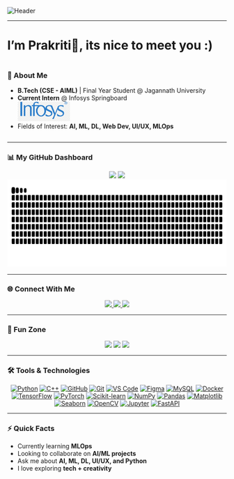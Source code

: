 <!-- Profile Banner -->
![Header](https://capsule-render.vercel.app/api?type=venom&height=300&color=gradient&text=Hello%20Everyone˙⋆✮)

---
# I’m Prakriti👋, its nice to meet you :) 

<div style="display: flex; align-items: center; justify-content: space-between;">

  <div style="flex: 1;">

  ### 🌸 About Me  
  -  **B.Tech (CSE - AIML)** | Final Year Student @ Jagannath University  
  -  **Current Intern** @ Infosys Springboard <br>
    <img src="./infosys logo.png" width="120"/>  
  -  Fields of Interest: **AI, ML, DL, Web Dev, UI/UX, MLOps**  

  </div>

</div>


---

### 📊 My GitHub Dashboard  

<div align="center">

  <!-- Stats -->
  <img src="https://github-readme-stats.vercel.app/api?username=prakritea&show_icons=true&theme=material-palenight&bg_color=0d1117&title_color=cf9fff&text_color=ffffff&icon_color=58a6ff" height="200"/>  

  <!-- Languages -->
  <img src="https://github-readme-stats.vercel.app/api/top-langs/?username=prakritea&layout=compact&theme=material-palenight&bg_color=0d1117&title_color=cf9fff&text_color=ffffff" height="200"/>  

  <!-- Snake -->
  <img src="https://raw.githubusercontent.com/prakritea/prakritea/output/github-contribution-grid-snake.svg" height="200"/>

</div>  

---

### 🌐 Connect With Me  

<div align="center">

  <a href="mailto:prakriti1178@gmail.com">
    <img src="https://img.shields.io/badge/Email-prakriti1178@gmail.com-c14438?style=for-the-badge&logo=gmail&logoColor=white" />
  </a>
  <a href="https://www.linkedin.com/in/prakriti-81b6822b9/">
    <img src="https://img.shields.io/badge/LinkedIn-Connect-blue?logo=linkedin&logoColor=white&style=for-the-badge" />
  </a>
  <a href="https://www.instagram.com/prakritiiii_11/">
    <img src="https://img.shields.io/badge/Instagram-Follow-pink?logo=instagram&logoColor=white&style=for-the-badge" />
  </a>

</div>

---

### 🎉 Fun Zone  

<div align="center">

  <img src="https://media.giphy.com/media/k1xA4WSR0EqGRATxKI/giphy.gif" width="250"/>  
  <img src="https://media2.giphy.com/media/v1.Y2lkPTc5MGI3NjExN2J0dnZxNnloYzI4eGc3NjdvbTE2eGd3MTVnOTloZ2lucThsaXVwMyZlcD12MV9pbnRlcm5hbF9naWZfYnlfaWQmY3Q9Zw/4dH9RUIKgYu2jfrYJI/giphy.gif" width="250"/>  
  <img src="https://media.giphy.com/media/s3yvjYV2gf8T7zcUpQ/giphy.gif" width="250"/>  

</div>

---

### 🛠️ Tools & Technologies  

<div align="center">

[![Python](https://img.shields.io/badge/Python-3776AB?style=for-the-badge&logo=python&logoColor=white)](https://www.python.org/)
[![C++](https://img.shields.io/badge/C++-00599C?style=for-the-badge&logo=c%2b%2b&logoColor=white)](https://isocpp.org/)
[![GitHub](https://img.shields.io/badge/GitHub-181717?style=for-the-badge&logo=github&logoColor=white)](https://github.com/prakritea)
[![Git](https://img.shields.io/badge/Git-F05032?style=for-the-badge&logo=git&logoColor=white)](https://git-scm.com/)
[![VS Code](https://img.shields.io/badge/VS_Code-007ACC?style=for-the-badge&logo=visual-studio-code&logoColor=white)](https://code.visualstudio.com/)
[![Figma](https://img.shields.io/badge/Figma-F24E1E?style=for-the-badge&logo=figma&logoColor=white)](https://figma.com/)
[![MySQL](https://img.shields.io/badge/MySQL-4479A1?style=for-the-badge&logo=mysql&logoColor=white)](https://www.mysql.com/)
[![Docker](https://img.shields.io/badge/Docker-2496ED?style=for-the-badge&logo=docker&logoColor=white)](https://www.docker.com/)
[![TensorFlow](https://img.shields.io/badge/TensorFlow-FF6F00?style=for-the-badge&logo=tensorflow&logoColor=white)](https://www.tensorflow.org/)
[![PyTorch](https://img.shields.io/badge/PyTorch-EE4C2C?style=for-the-badge&logo=pytorch&logoColor=white)](https://pytorch.org/)
[![Scikit-learn](https://img.shields.io/badge/Scikit--learn-F7931E?style=for-the-badge&logo=scikit-learn&logoColor=white)](https://scikit-learn.org/)
[![NumPy](https://img.shields.io/badge/NumPy-013243?style=for-the-badge&logo=numpy&logoColor=white)](https://numpy.org/)
[![Pandas](https://img.shields.io/badge/Pandas-150458?style=for-the-badge&logo=pandas&logoColor=white)](https://pandas.pydata.org/)
[![Matplotlib](https://img.shields.io/badge/Matplotlib-11557C?style=for-the-badge&logo=matplotlib&logoColor=white)](https://matplotlib.org/)
[![Seaborn](https://img.shields.io/badge/Seaborn-1A77C9?style=for-the-badge&logo=seaborn&logoColor=white)](https://seaborn.pydata.org/)
[![OpenCV](https://img.shields.io/badge/OpenCV-5C3EE8?style=for-the-badge&logo=opencv&logoColor=white)](https://opencv.org/)
[![Jupyter](https://img.shields.io/badge/Jupyter-F37626?style=for-the-badge&logo=jupyter&logoColor=white)](https://jupyter.org/)
[![FastAPI](https://img.shields.io/badge/FastAPI-009688?style=for-the-badge&logo=fastapi&logoColor=white)](https://fastapi.tiangolo.com/)

</div>

---

### ⚡ Quick Facts  
-  Currently learning **MLOps**  
-  Looking to collaborate on **AI/ML projects**  
-  Ask me about **AI, ML, DL, UI/UX, and Python**  
-  I love exploring **tech + creativity**  
